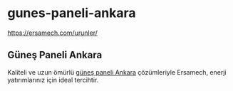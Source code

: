 # gunes-paneli-ankara
https://ersamech.com/urunler/


## Güneş Paneli Ankara

Kaliteli ve uzun ömürlü [güneş paneli Ankara](https://ersamech.com/urunler/) çözümleriyle Ersamech, enerji yatırımlarınız için ideal tercihtir.

